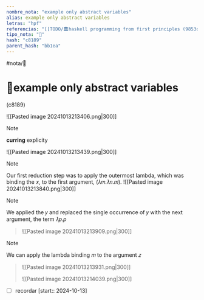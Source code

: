 ```yaml
---
nombre_nota: "example only abstract variables"
alias: example only abstract variables
letras: "hpf"
referencias: "[[TODO/🏛️haskell programming from first principles (9853c).md]]"
tipo_nota: "📑"
hash: "c8189"
parent_hash: "bb1ea"
---
```


#nota/📑

# 📑example only abstract variables
<div class="hash">(c8189)</div>

![[Pasted image 20241013213406.png|300]]

> [!NOTE] 
>__curring__ explicity
>
>![[Pasted image 20241013213439.png|300]]


> [!NOTE] 
Our first reduction step was to apply the outermost lambda,
which was binding the 𝑥, to the first argument, (𝜆𝑚.𝜆𝑛.𝑚).
![[Pasted image 20241013213840.png|300]]


> [!NOTE] 
We applied the 𝑦 and replaced the single occurrence of
𝑦 with the next argument, the term 𝜆𝑝.𝑝
>![[Pasted image 20241013213909.png|300]]


> [!NOTE] 
We can apply the lambda binding 𝑚 to the argument 𝑧
>![[Pasted image 20241013213931.png|300]]
>
>![[Pasted image 20241013214039.png|300]]


- [ ] recordar  [start:: 2024-10-13]
